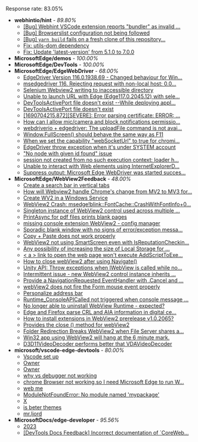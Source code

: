 Response rate: 83.05%

* **webhintio/hint** - _89.80%_
  * [[Bug] Webhint VSCode extension reports "bundler" as invalid ...](https://github.com/webhintio/hint/issues/5563)
  * [[Bug] Browserslist configuration not being followed](https://github.com/webhintio/hint/issues/5556)
  * [[Bug] `yarn build` fails on a fresh clone of this repository...](https://github.com/webhintio/hint/issues/5657)
  * [Fix: utils-dom dependency](https://github.com/webhintio/hint/pull/5564)
  * [Fix: Update 'latest-version' from 5.1.0 to 7.0.0](https://github.com/webhintio/hint/pull/5471)
* **MicrosoftEdge/demos** - _100.00%_
* **MicrosoftEdge/DevTools** - _100.00%_
* **MicrosoftEdge/EdgeWebDriver** - _68.00%_
  * [EdgeDriver Version 116.0.1938.69 - Changed behaviour for Win...](https://github.com/MicrosoftEdge/EdgeWebDriver/issues/115)
  * [msedgedriver 116. Rejecting request with non-local host: 0.0...](https://github.com/MicrosoftEdge/EdgeWebDriver/issues/114)
  * [Selenium Webview2 writing to inaccessible directory](https://github.com/MicrosoftEdge/EdgeWebDriver/issues/112)
  * [Unable to launch URL with Edge (Edge117.0.2045.12) with sele...](https://github.com/MicrosoftEdge/EdgeWebDriver/issues/111)
  * [DevToolsActivePort file doesn't exist --While deploying appl...](https://github.com/MicrosoftEdge/EdgeWebDriver/issues/108)
  * [DevToolsActivePort file doesn't exist](https://github.com/MicrosoftEdge/EdgeWebDriver/issues/101)
  * [[1690704215.872][SEVERE]: Error parsing certificate: ERROR: ...](https://github.com/MicrosoftEdge/EdgeWebDriver/issues/99)
  * [How can I allow mic/camera and block notifications permissio...](https://github.com/MicrosoftEdge/EdgeWebDriver/issues/98)
  * [webdriverio + edgedriver: The uploadFile command is not avai...](https://github.com/MicrosoftEdge/EdgeWebDriver/issues/97)
  * [Window.FullScreen()  should behave the same way as F11](https://github.com/MicrosoftEdge/EdgeWebDriver/issues/107)
  * [When we set the capability "webSocketUrl" to true for chromi...](https://github.com/MicrosoftEdge/EdgeWebDriver/issues/103)
  * [EdgeDriver throw exception when it's under SYSTEM account](https://github.com/MicrosoftEdge/EdgeWebDriver/issues/100)
  * ["No node with given id found" issue](https://github.com/MicrosoftEdge/EdgeWebDriver/issues/96)
  * [session not created from no such execution context: loader h...](https://github.com/MicrosoftEdge/EdgeWebDriver/issues/95)
  * [Unable to interact with Web elements using InternetExplorerD...](https://github.com/MicrosoftEdge/EdgeWebDriver/issues/91)
  * [Suppress output: Microsoft Edge WebDriver was started succes...](https://github.com/MicrosoftEdge/EdgeWebDriver/issues/82)
* **MicrosoftEdge/WebView2Feedback** - _48.00%_
  * [Create a search bar in vertical tabs](https://github.com/MicrosoftEdge/WebView2Feedback/issues/3790)
  * [How will Webview2 handle Chrome's change from MV2 to MV3 for...](https://github.com/MicrosoftEdge/WebView2Feedback/issues/3789)
  * [Create WV2 in a Windows Service](https://github.com/MicrosoftEdge/WebView2Feedback/issues/3786)
  * [WebView2 Crash: msedge!blink::FontCache::CrashWithFontInfo+0...](https://github.com/MicrosoftEdge/WebView2Feedback/issues/3783)
  * [Singleton instance of WebView2 control used across multiple ...](https://github.com/MicrosoftEdge/WebView2Feedback/issues/3782)
  * [PrintAsync for pdf files prints blank pages](https://github.com/MicrosoftEdge/WebView2Feedback/issues/3779)
  * [missing console extension WebView2 - config manager](https://github.com/MicrosoftEdge/WebView2Feedback/issues/3778)
  * [Sporadic blank window with no signs of error/exception messa...](https://github.com/MicrosoftEdge/WebView2Feedback/issues/3776)
  * [Copy + Paste does not work properly](https://github.com/MicrosoftEdge/WebView2Feedback/issues/3775)
  * [WebView2 not using SmartScreen even with IsReputationCheckin...](https://github.com/MicrosoftEdge/WebView2Feedback/issues/3774)
  * [Any possibility of increasing the size of Local Storage for ...](https://github.com/MicrosoftEdge/WebView2Feedback/issues/3773)
  * [< a > link to open the web page won't execute AddScriptToExe...](https://github.com/MicrosoftEdge/WebView2Feedback/issues/3759)
  * [How to close webView2 after using Navigate()](https://github.com/MicrosoftEdge/WebView2Feedback/issues/3754)
  * [Unity API: Throw exceptions when IWebView is called while no...](https://github.com/MicrosoftEdge/WebView2Feedback/issues/3746)
  * [Intermittent issue - new WebView2 control instance inherits ...](https://github.com/MicrosoftEdge/WebView2Feedback/issues/3745)
  * [Provide a NavigationRequested EventHandler with .Cancel and ...](https://github.com/MicrosoftEdge/WebView2Feedback/issues/3741)
  * [webView2 does not fire the Form mouse event properly](https://github.com/MicrosoftEdge/WebView2Feedback/issues/3740)
  * [Personalize address bar](https://github.com/MicrosoftEdge/WebView2Feedback/issues/3787)
  * [Runtime_ConsoleAPICalled not triggered when console message ...](https://github.com/MicrosoftEdge/WebView2Feedback/issues/3784)
  * [No longer able to uninstall WebView Runtime - expected?](https://github.com/MicrosoftEdge/WebView2Feedback/issues/3780)
  * [Edge and Firefox parse CRL and AIA information in digital ce...](https://github.com/MicrosoftEdge/WebView2Feedback/issues/3771)
  * [How to install extensions in WebView2 prerelease v1.0.2065?](https://github.com/MicrosoftEdge/WebView2Feedback/issues/3766)
  * [Provides the close () method for webView2](https://github.com/MicrosoftEdge/WebView2Feedback/issues/3761)
  * [Folder Redirection Breaks WebView2 when File Server shares a...](https://github.com/MicrosoftEdge/WebView2Feedback/issues/3756)
  * [Win32 app using WebView2 will hang at the 6 minute mark.](https://github.com/MicrosoftEdge/WebView2Feedback/issues/3753)
  * [D3D11VideoDecoder performs better that VDAVideoDecoder](https://github.com/MicrosoftEdge/WebView2Feedback/issues/3751)
* **microsoft/vscode-edge-devtools** - _80.00%_
  * [Vscode set up](https://github.com/microsoft/vscode-edge-devtools/issues/1742)
  * [Owner](https://github.com/microsoft/vscode-edge-devtools/issues/1741)
  * [Owner](https://github.com/microsoft/vscode-edge-devtools/issues/1740)
  * [why vs debugger not working](https://github.com/microsoft/vscode-edge-devtools/issues/1739)
  * [chrome Browser not working,so I need Microsoft Edge to run W...](https://github.com/microsoft/vscode-edge-devtools/issues/1737)
  * [web me](https://github.com/microsoft/vscode-edge-devtools/issues/1736)
  * [ModuleNotFoundError: No module named 'mypackage'](https://github.com/microsoft/vscode-edge-devtools/issues/1735)
  * [X](https://github.com/microsoft/vscode-edge-devtools/issues/1734)
  * [is beter themes](https://github.com/microsoft/vscode-edge-devtools/issues/1733)
  * [mr.ljord](https://github.com/microsoft/vscode-edge-devtools/issues/1738)
* **MicrosoftDocs/edge-developer** - _95.56%_
  * [2023](https://github.com/MicrosoftDocs/edge-developer/issues/2836)
  * [[DevTools Docs Feedback] Incorrect documentation of `CoreWeb...](https://github.com/MicrosoftDocs/edge-developer/issues/2837)